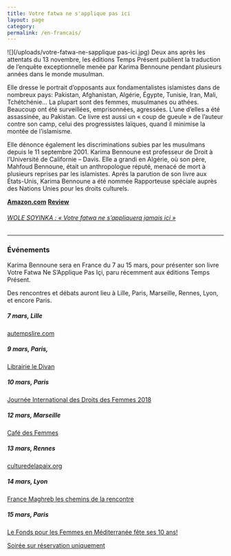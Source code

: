 ```yaml
---
title: Votre fatwa ne s'applique pas ici
layout: page
category:
permalink: /en-francais/
---
```

![](/uploads/votre-fatwa-ne-sapplique pas-ici.jpg) Deux ans après les attentats du 13 novembre, les éditions Temps Présent publient la traduction de l’enquête exceptionnelle menée par Karima Bennoune pendant plusieurs années dans le monde musulman.

Elle dresse le portrait d’opposants aux fondamentalistes islamistes dans de nombreux pays: Pakistan, Afghanistan, Algérie, Égypte, Tunisie, Iran, Mali, Tchétchénie… La plupart sont des femmes, musulmanes ou athées. Beaucoup ont été surveillées, emprisonnées, agressées. L’une d’elles a été assassinée, au Pakistan. Ce livre est aussi un « coup de gueule » de l’auteur contre son camp, celui des progressistes laïques, quand il minimise la montée de l’islamisme.

Elle dénonce également les discriminations subies par les musulmans depuis le 11 septembre 2001. Karima Bennoune est professeur de Droit à l’Université de Californie – Davis. Elle a grandi en Algérie, où son père, Mahfoud Bennoune, était un anthropologue réputé, menacé de mort à plusieurs reprises par les islamistes. Après la parution de son livre aux États-Unis, Karima Bennoune a été nommée Rapporteuse spéciale auprès des Nations Unies pour les droits culturels.

[**Amazon.com**](https://www.amazon.fr/Votre-fatwa-sapplique-pas-ici/dp/2916842535/ref=sr_1_1?s=books&ie=UTF8&qid=1507802227&sr=1-1&keywords=karima+bennoune) [**Review**](http://evene.lefigaro.fr/livres/livre/karima-bennoune-votre-fatwa-ne-s-applique-pas-ici-5099879.php)

###### [WOLE SOYINKA : « Votre fatwa ne s’appliquera jamais ici »](http://www.courrierdesafriques.net/2015/01/wole-soyinka-votre-fatwa-ne-sappliquera-jamais-ici)

---

### Événements

Karima Bennoune sera en France ​du 7​ au ​15 mars​,​ pour présenter son livre Votre Fatwa Ne S’Applique Pas Içi, paru ​récemment ​​aux éditions Temps Présent.   ​

Des rencontres et débats auront lieu à ​Lille, ​Paris, Marseille, ​ Rennes​, ​Lyon, et encore Paris.


##### 7 mars, Lille
[autempslire.com](https://autempslire.com/)

##### 9 mars, Paris,
[Librairie le Divan](https://www.facebook.com/events/180344242732176/)


##### 10 mars, Paris
[Journée International des Droits des Femmes 2018](/uploads/Tract-10-mars-2018-Zumba-et-conference-debat.pdf)


##### 12 mars, Marseille
[Café des Femmes](https://www.karimabennoune.com/uploads/cafe-des-femmes-karima-bennoune-12-mars.pdf)


##### 13 mars, Rennes
[culturedelapaix.org](http://culturedelapaix.org/blogs/Rennes/2018/02/28/karima-bennoune-a-sciences-po-rennes-le-13-mars-2018/)

##### 14 mars, Lyon
[France Maghreb les chemins de la rencontre](https://www.karimabennoune.com/uploads/flyer_KarimaBennoune.pdf)

##### 15 mars, Paris
[Le Fonds pour les Femmes en Méditerranée fête ses 10 ans!](http://www.medwomensfund.org/fr/Evenements_2018.html)

[Soirée sur réservation uniquement](https://framaforms.org/reservation-rencontre-avec-karima-bennoune-1519728053)
